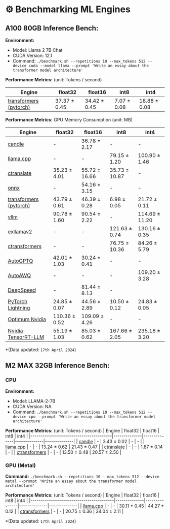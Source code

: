 # ⚙️ Benchmarking ML Engines

## A100 80GB Inference Bench:

**Environment:**
- Model: Llama 2 7B Chat
- CUDA Version: 12.1
- Command: `./benchmark.sh --repetitions 10 --max_tokens 512 --device cuda --model llama --prompt 'Write an essay about the transformer model architecture'`

**Performance Metrics:** (unit: Tokens / second)

| Engine                                      | float32      | float16        | int8          | int4          |
|---------------------------------------------|--------------|----------------|---------------|---------------|
| [transformers (pytorch)](/bench_pytorch/)   | 37.37 ± 0.45 | 34.42 ± 0.45   | 7.07 ± 0.08   | 18.88 ± 0.08  |

**Performance Metrics:** GPU Memory Consumption (unit: MB)

| Engine                                      | float32      | float16        | int8          | int4          |
|---------------------------------------------|--------------|----------------|---------------|---------------|
| [candle](/bench_candle/)                    |      -       | 36.78 ± 2.17   |      -        |      -        |
| [llama.cpp](/bench_llamacpp/)               |      -       |      -         | 79.15 ± 1.20  | 100.90 ± 1.46 |
| [ctranslate](/bench_ctranslate/)            | 35.23 ± 4.01 | 55.72 ± 16.66  | 35.73 ± 10.87 |      -        |
| [onnx](/bench_onnxruntime/)                 |      -       | 54.16 ± 3.15   |      -        |      -        |
| [transformers (pytorch)](/bench_pytorch/)   | 43.79 ± 0.61 | 46.39 ± 0.28   | 6.98 ± 0.05   | 21.72 ± 0.11  |
| [vllm](/bench_vllm/)                        | 90.78 ± 1.60 | 90.54 ± 2.22   |      -        | 114.69 ± 11.20|
| [exllamav2](/bench_exllamav2/)              |      -       |      -         | 121.63 ± 0.74 | 130.16 ± 0.35 |
| [ctransformers](/bench_ctransformers/)      |      -       |      -         | 76.75 ± 10.36 | 84.26 ± 5.79  |
| [AutoGPTQ](/bench_autogptq/)                | 42.01 ± 1.03 | 30.24 ± 0.41   |      -        |      -        |
| [AutoAWQ](/bench_autoawq/)                  |      -       |      -         |      -        | 109.20 ± 3.28 |
| [DeepSpeed](/bench_deepspeed/)              |      -       | 81.44 ± 8.13   |      -        |               |
| [PyTorch Lightning](/bench_lightning/)      | 24.85 ± 0.07 | 44.56 ± 2.89   | 10.50 ± 0.12  | 24.83 ± 0.05  |
| [Optimum Nvidia](/bench_optimum_nvidia/)    | 110.36 ± 0.52| 109.09 ± 4.26  |      -        |      -        |
| [Nvidia TensorRT-LLM](/bench_tensorrtllm/)  | 55.19 ± 1.03 | 85.03 ± 0.62   | 167.66 ± 2.05 | 235.18 ± 3.20 |


*(Data updated: `17th April 2024`)


## M2 MAX 32GB Inference Bench:

### CPU

**Environment:**
- Model: LLAMA-2-7B
- CUDA Version: NA
- Command: `./benchmark.sh --repetitions 10 --max_tokens 512 --device cpu --prompt 'Write an essay about the transformer model architecture'`

**Performance Metrics:** (unit: Tokens / second)
| Engine                                 | float32      | float16      | int8         | int4         |
|----------------------------------------|--------------|--------------|--------------|--------------|
| [candle](/bench_candle/)               |      -       | 3.43 ± 0.02  |      -       |      -       |
| [llama.cpp](/bench_llamacpp/)          |      -       |      -       | 13.24 ± 0.62 | 21.43 ± 0.47 |
| [ctranslate](/bench_ctranslate/)       |      -       |      -       | 1.87 ± 0.14  |      -       |
| [ctransformers](/bench_ctransformers/) |      -       |      -       | 13.50 ± 0.48 | 20.57 ± 2.50 |


### GPU (Metal)

**Command:** `./benchmark.sh --repetitions 10 --max_tokens 512 --device metal --prompt 'Write an essay about the transformer model architecture'`

**Performance Metrics:** (unit: Tokens / second)
| Engine                                  | float32      | float16       | int8         | int4         |
|-----------------------------------------|--------------|---------------|--------------|--------------|
| [llama.cpp](/bench_llamacpp/)           |      -       |      -        | 30.11 ± 0.45 | 44.27 ± 0.12 |
| [ctransformers](/bench_ctransformers/)  |      -       |      -        | 20.75 ± 0.36 | 34.04 ± 2.11 |

*(Data updated: `17th April 2024`)
